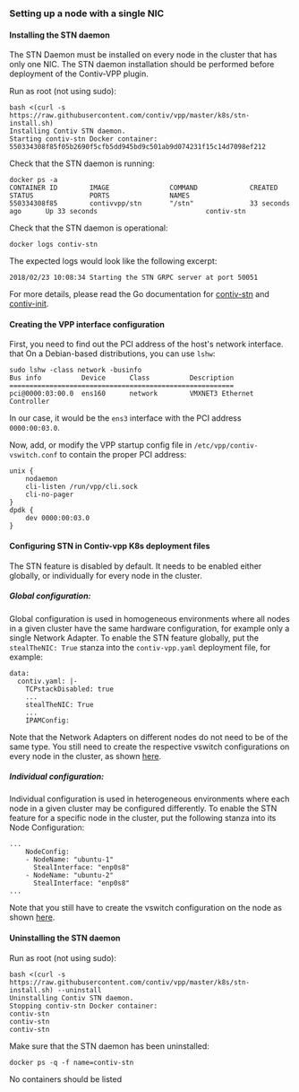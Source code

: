 ### Setting up a node with a single NIC

#### Installing the STN daemon
The STN Daemon must be installed on every node in the cluster that has only 
one NIC. The STN daemon installation should be performed before deployment 
of the Contiv-VPP plugin.

Run as root (not using sudo):
```
bash <(curl -s https://raw.githubusercontent.com/contiv/vpp/master/k8s/stn-install.sh)
Installing Contiv STN daemon.
Starting contiv-stn Docker container:
550334308f85f05b2690f5cfb5dd945bd9c501ab9d074231f15c14d7098ef212
```

Check that the STN daemon is running:
```
docker ps -a 
CONTAINER ID        IMAGE               COMMAND             CREATED             STATUS              PORTS               NAMES
550334308f85        contivvpp/stn       "/stn"              33 seconds ago      Up 33 seconds                           contiv-stn
```

Check that the STN daemon is operational:
```
docker logs contiv-stn
```
The expected logs would look like the following excerpt:
```
2018/02/23 10:08:34 Starting the STN GRPC server at port 50051
```

For more details, please read the Go documentation for [contiv-stn](../cmd/contiv-stn/doc.go)
and [contiv-init](../cmd/contiv-init/doc.go).

#### Creating the VPP interface configuration
First, you need to find out the PCI address of the host's network interface. that
On a Debian-based distributions, you can use `lshw`:

```
sudo lshw -class network -businfo
Bus info          Device      Class          Description
========================================================
pci@0000:03:00.0  ens160      network        VMXNET3 Ethernet Controller
```

In our case, it would be the `ens3` interface with the PCI address
`0000:00:03.0`.


Now, add, or modify the VPP startup config file in `/etc/vpp/contiv-vswitch.conf`
to contain the proper PCI address:
```
unix {
    nodaemon
    cli-listen /run/vpp/cli.sock
    cli-no-pager
}
dpdk {
    dev 0000:00:03.0
}
```

#### Configuring STN in Contiv-vpp K8s deployment files
The STN feature is disabled by default. It needs to be enabled either globally,
or individually for every node in the cluster. 

##### Global configuration:
Global configuration is used in homogeneous environments where all nodes in 
a given cluster have the same hardware configuration, for example only a single
Network Adapter. To enable the STN feature globally, put the `stealTheNIC: True`
stanza into the `contiv-vpp.yaml` deployment file, for example:
```
data:
  contiv.yaml: |-
    TCPstackDisabled: true
    ...
    stealTheNIC: True
    ...
    IPAMConfig:
```

Note that the Network Adapters on different nodes do not need to be of the 
same type. You still need to create the respective vswitch configurations on
every node in the cluster, as shown [here](#Creating-the-VPP-interface-configuration).

##### Individual configuration:
Individual configuration is used in heterogeneous environments where each node
in a given cluster may be configured differently. To enable the STN feature 
for a specific node in the cluster, put the following stanza into its Node
Configuration:
```
...
    NodeConfig:
    - NodeName: "ubuntu-1"
      StealInterface: "enp0s8"
    - NodeName: "ubuntu-2"
      StealInterface: "enp0s8"
...
``` 
Note that you still have to create the vswitch configuration on the node as
shown [here](#Creating-the-VPP-interface-configuration).



#### Uninstalling the STN daemon

Run as root (not using sudo):
```
bash <(curl -s https://raw.githubusercontent.com/contiv/vpp/master/k8s/stn-install.sh) --uninstall
Uninstalling Contiv STN daemon.
Stopping contiv-stn Docker container:
contiv-stn
contiv-stn
contiv-stn
```
Make sure that the STN daemon has been uninstalled:
```
docker ps -q -f name=contiv-stn
```
No containers should be listed
